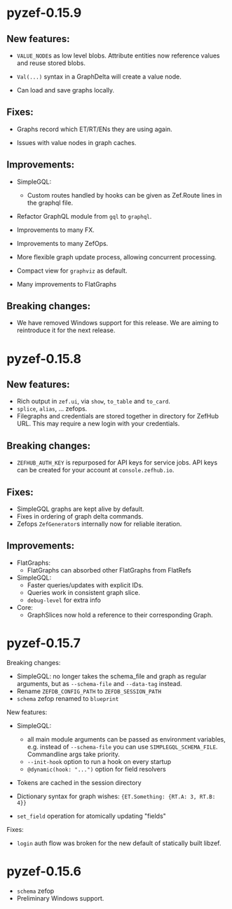 pyzef-0.15.9
============

New features:
-------------

- `VALUE_NODE`s as low level blobs. Attribute entities now reference values and
  reuse stored blobs.

- `Val(...)` syntax in a GraphDelta will create a value node.

- Can load and save graphs locally.

Fixes:
------

- Graphs record which ET/RT/ENs they are using again.

- Issues with value nodes in graph caches.

Improvements:
-------------

- SimpleGQL:
  - Custom routes handled by hooks can be given as Zef.Route lines in the
    graphql file.

- Refactor GraphQL module from `gql` to `graphql`.

- Improvements to many FX.

- Improvements to many ZefOps.

- More flexible graph update process, allowing concurrent processing.

- Compact view for `graphviz` as default.

- Many improvements to FlatGraphs

Breaking changes:
-----------------

- We have removed Windows support for this release. We are aiming to reintroduce
  it for the next release.


pyzef-0.15.8
============

New features:
-------------

- Rich output in `zef.ui`, via `show`, `to_table` and `to_card`.
- `splice`, `alias`, ... zefops.
- Filegraphs and credentials are stored together in directory for ZefHub URL.
  This may require a new login with your credentials.

Breaking changes:
-----------------

- `ZEFHUB_AUTH_KEY` is repurposed for API keys for service jobs. API keys can be
  created for your account at `console.zefhub.io`.

Fixes:
------

- SimpleGQL graphs are kept alive by default.
- Fixes in ordering of graph delta commands.
- Zefops `ZefGenerator`s internally now for reliable iteration.

Improvements:
-------------

- FlatGraphs:
  - FlatGraphs can absorbed other FlatGraphs from FlatRefs
- SimpleGQL:
  - Faster queries/updates with explicit IDs.
  - Queries work in consistent graph slice.
  - `debug-level` for extra info
- Core:
  - GraphSlices now hold a reference to their corresponding Graph.

pyzef-0.15.7
============

Breaking changes:

- SimpleGQL: no longer takes the schema_file and graph as regular arguments, but
  as `--schema-file` and `--data-tag` instead.
- Rename `ZEFDB_CONFIG_PATH` to `ZEFDB_SESSION_PATH`
- `schema` zefop renamed to `blueprint`
  
New features:

- SimpleGQL:
    - all main module arguments can be passed as environment variables,
    e.g. instead of `--schema-file` you can use `SIMPLEGQL_SCHEMA_FILE`.
    Commandline args take priority.
    - `--init-hook` option to run a hook on every startup
    - `@dynamic(hook: "...")` option for field resolvers
    
- Tokens are cached in the session directory

- Dictionary syntax for graph wishes: `{ET.Something: {RT.A: 3, RT.B: 4}}`

- `set_field` operation for atomically updating "fields" 

Fixes:

- `login` auth flow was broken for the new default of statically built libzef.

pyzef-0.15.6
============

- `schema` zefop
- Preliminary Windows support.